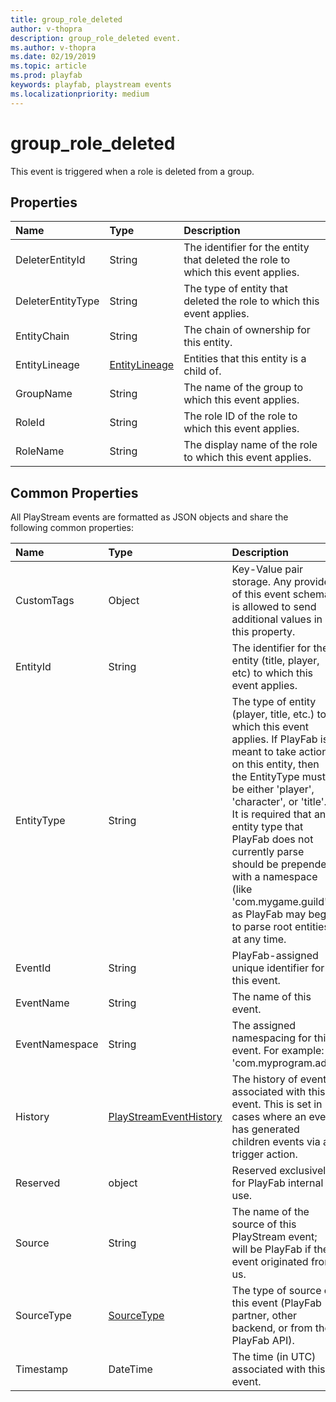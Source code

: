 ```yaml
---
title: group_role_deleted
author: v-thopra
description: group_role_deleted event.
ms.author: v-thopra
ms.date: 02/19/2019
ms.topic: article
ms.prod: playfab
keywords: playfab, playstream events
ms.localizationpriority: medium
---
```


# group_role_deleted

This event is triggered when a role is deleted from a group.

## Properties

|Name|Type|Description|
| :--------------------|:-------------------|:----------------------|
|DeleterEntityId|String|The identifier for the entity that deleted the role to which this event applies.|
|DeleterEntityType|String|The type of entity that deleted the role to which this event applies.|
|EntityChain|String|The chain of ownership for this entity.|
|EntityLineage|[EntityLineage](data-types/entitylineage.md)|Entities that this entity is a child of.|
|GroupName|String|The name of the group to which this event applies.|
|RoleId|String|The role ID of the role to which this event applies.|
|RoleName|String|The display name of the role to which this event applies.|

## Common Properties

All PlayStream events are formatted as JSON objects and share the following common properties:

|Name|Type|Description|
| :--------------------|:-------------------|:----------------------|
|CustomTags|Object|Key-Value pair storage. Any provider of this event schema is allowed to send additional values in this property.|
|EntityId|String|The identifier for the entity (title, player, etc) to which this event applies.|
|EntityType|String|The type of entity (player, title, etc.) to which this event applies. If PlayFab is meant to take action on this entity, then the EntityType must be either 'player', 'character', or 'title'. It is required that any entity type that PlayFab does not currently parse should be prepended with a namespace (like 'com.mygame.guild') as PlayFab may begin to parse root entities at any time.|
|EventId|String|PlayFab-assigned unique identifier for this event.|
|EventName|String|The name of this event.|
|EventNamespace|String|The assigned namespacing for this event. For example: 'com.myprogram.ads'|
|History|[PlayStreamEventHistory](data-types/playstreameventhistory.md)|The history of events associated with this event. This is set in cases where an event has generated children events via a trigger action.|
|Reserved|object|Reserved exclusively for PlayFab internal use.|
|Source|String|The name of the source of this PlayStream event; will be PlayFab if the event originated from us.|
|SourceType|[SourceType](data-types/sourcetype.md)|The type of source of this event (PlayFab partner, other backend, or from the PlayFab API).|
|Timestamp|DateTime|The time (in UTC) associated with this event.|



